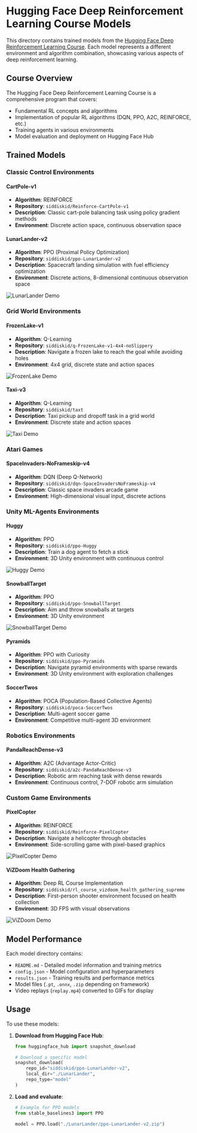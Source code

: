 # Hugging Face Deep Reinforcement Learning Course Models

This directory contains trained models from the [Hugging Face Deep Reinforcement Learning Course](https://huggingface.co/deep-rl-course). Each model represents a different environment and algorithm combination, showcasing various aspects of deep reinforcement learning.

## Course Overview

The Hugging Face Deep Reinforcement Learning Course is a comprehensive program that covers:
- Fundamental RL concepts and algorithms
- Implementation of popular RL algorithms (DQN, PPO, A2C, REINFORCE, etc.)
- Training agents in various environments
- Model evaluation and deployment on Hugging Face Hub

## Trained Models

### Classic Control Environments

#### **CartPole-v1** 
- **Algorithm**: REINFORCE
- **Repository**: `siddiskid/Reinforce-CartPole-v1`
- **Description**: Classic cart-pole balancing task using policy gradient methods
- **Environment**: Discrete action space, continuous observation space

#### **LunarLander-v2** 
- **Algorithm**: PPO (Proximal Policy Optimization)
- **Repository**: `siddiskid/ppo-LunarLander-v2`
- **Description**: Spacecraft landing simulation with fuel efficiency optimization
- **Environment**: Discrete actions, 8-dimensional continuous observation space

![LunarLander Demo](./gifs/lunarlander_replay.gif)

### Grid World Environments

#### **FrozenLake-v1** 
- **Algorithm**: Q-Learning
- **Repository**: `siddiskid/q-FrozenLake-v1-4x4-noSlippery`
- **Description**: Navigate a frozen lake to reach the goal while avoiding holes
- **Environment**: 4x4 grid, discrete state and action spaces

![FrozenLake Demo](./gifs/frozenlake_replay.gif)

#### **Taxi-v3** 
- **Algorithm**: Q-Learning
- **Repository**: `siddiskid/taxt`
- **Description**: Taxi pickup and dropoff task in a grid world
- **Environment**: Discrete state and action spaces

![Taxi Demo](./gifs/taxi_replay.gif)

### Atari Games

#### **SpaceInvaders-NoFrameskip-v4** 
- **Algorithm**: DQN (Deep Q-Network)
- **Repository**: `siddiskid/dqn-SpaceInvadersNoFrameskip-v4`
- **Description**: Classic space invaders arcade game
- **Environment**: High-dimensional visual input, discrete actions

### Unity ML-Agents Environments

#### **Huggy** 
- **Algorithm**: PPO
- **Repository**: `siddiskid/ppo-Huggy`
- **Description**: Train a dog agent to fetch a stick
- **Environment**: 3D Unity environment with continuous control

![Huggy Demo](./gifs/huggy_replay.gif)

#### **SnowballTarget** 
- **Algorithm**: PPO
- **Repository**: `siddiskid/ppo-SnowballTarget`
- **Description**: Aim and throw snowballs at targets
- **Environment**: 3D Unity environment

![SnowballTarget Demo](./gifs/snowball_replay.gif)

#### **Pyramids** 
- **Algorithm**: PPO with Curiosity
- **Repository**: `siddiskid/ppo-Pyramids`
- **Description**: Navigate pyramid environments with sparse rewards
- **Environment**: 3D Unity environment with exploration challenges

#### **SoccerTwos** 
- **Algorithm**: POCA (Population-Based Collective Agents)
- **Repository**: `siddiskid/poca-SoccerTwos`
- **Description**: Multi-agent soccer game
- **Environment**: Competitive multi-agent 3D environment

### Robotics Environments

#### **PandaReachDense-v3** 
- **Algorithm**: A2C (Advantage Actor-Critic)
- **Repository**: `siddiskid/a2c-PandaReachDense-v3`
- **Description**: Robotic arm reaching task with dense rewards
- **Environment**: Continuous control, 7-DOF robotic arm simulation

### Custom Game Environments

#### **PixelCopter** 
- **Algorithm**: REINFORCE
- **Repository**: `siddiskid/Reinforce-PixelCopter`
- **Description**: Navigate a helicopter through obstacles
- **Environment**: Side-scrolling game with pixel-based graphics

![PixelCopter Demo](./gifs/pixelcopter_small.gif)

#### **ViZDoom Health Gathering** 
- **Algorithm**: Deep RL Course Implementation
- **Repository**: `siddiskid/rl_course_vizdoom_health_gathering_supreme`
- **Description**: First-person shooter environment focused on health collection
- **Environment**: 3D FPS with visual observations

![ViZDoom Demo](./gifs/vizdoom_small.gif)

## Model Performance

Each model directory contains:
- `README.md` - Detailed model information and training metrics
- `config.json` - Model configuration and hyperparameters
- `results.json` - Training results and performance metrics
- Model files (`.pt`, `.onnx`, `.zip` depending on framework)
- Video replays (`replay.mp4`) converted to GIFs for display

## Usage

To use these models:

1. **Download from Hugging Face Hub**:
   ```python
   from huggingface_hub import snapshot_download
   
   # Download a specific model
   snapshot_download(
       repo_id="siddiskid/ppo-LunarLander-v2",
       local_dir="./LunarLander",
       repo_type="model"
   )
   ```

2. **Load and evaluate**:
   ```python
   # Example for PPO models
   from stable_baselines3 import PPO
   
   model = PPO.load("./LunarLander/ppo-LunarLander-v2.zip")
   ```
